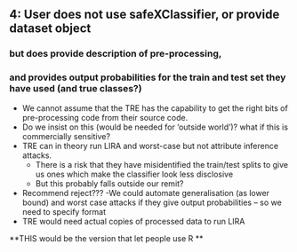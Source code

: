 ## 4: User does not use safeXClassifier, or provide dataset object
### but does provide description of pre-processing,
### and provides output probabilities for the train and test set they have used (and true classes?)
- We cannot assume that the TRE has the capability to get the right bits of pre-processing code from their source code.
- Do we insist on this (would be needed for ‘outside world’)? what if this is commercially sensitive?
- TRE can in theory run LIRA and worst-case but not attribute inference attacks.
  - There is a risk that they have misidentified the train/test splits to give us ones which make the classifier look less disclosive
  - But this probably falls outside our remit?
- Recommend reject???
-We could automate generalisation (as lower bound) and  worst case attacks if they give output probabilities
   – so we need to specify format
- TRE would need actual copies of processed data to run LIRA

**THIS would be the version that let people use R **
